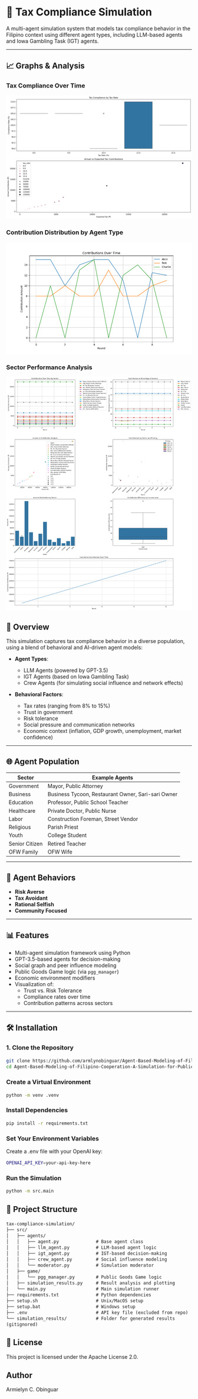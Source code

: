 # 🧾 Tax Compliance Simulation

A multi-agent simulation system that models tax compliance behavior in the Filipino context using different agent types, including LLM-based agents and Iowa Gambling Task (IGT) agents.

---

## 📈 Graphs & Analysis

### Tax Compliance Over Time
![Tax Compliance Graph](https://github.com/armlynobinguar/Agent-Based-Modeling-of-Filipino-Cooperation-A-Simulation-for-Public-Good/blob/main/tax_compliance.png)

### Contribution Distribution by Agent Type
![Contribution Graph](https://github.com/armlynobinguar/Agent-Based-Modeling-of-Filipino-Cooperation-A-Simulation-for-Public-Good/blob/main/contributions.png)

### Sector Performance Analysis
![Game Analysis Graph](https://github.com/armlynobinguar/Agent-Based-Modeling-of-Filipino-Cooperation-A-Simulation-for-Public-Good/blob/main/game_analysis.png)

## 📌 Overview

This simulation captures tax compliance behavior in a diverse population, using a blend of behavioral and AI-driven agent models:

- **Agent Types**:
  - LLM Agents (powered by GPT-3.5)
  - IGT Agents (based on Iowa Gambling Task)
  - Crew Agents (for simulating social influence and network effects)

- **Behavioral Factors**:
  - Tax rates (ranging from 8% to 15%)
  - Trust in government
  - Risk tolerance
  - Social pressure and communication networks
  - Economic context (inflation, GDP growth, unemployment, market confidence)

---

## 🌐 Agent Population

| Sector             | Example Agents                                 |
|--------------------|-------------------------------------------------|
| Government         | Mayor, Public Attorney                          |
| Business           | Business Tycoon, Restaurant Owner, Sari-sari Owner |
| Education          | Professor, Public School Teacher                |
| Healthcare         | Private Doctor, Public Nurse                    |
| Labor              | Construction Foreman, Street Vendor             |
| Religious          | Parish Priest                                   |
| Youth              | College Student                                 |
| Senior Citizen     | Retired Teacher                                 |
| OFW Family         | OFW Wife                                        |

---

## 🧠 Agent Behaviors

- **Risk Averse**
- **Tax Avoidant**
- **Rational Selfish**
- **Community Focused**

---

## 📊 Features

- Multi-agent simulation framework using Python
- GPT-3.5-based agents for decision-making
- Social graph and peer influence modeling
- Public Goods Game logic (via `pgg_manager`)
- Economic environment modifiers
- Visualization of:
  - Trust vs. Risk Tolerance
  - Compliance rates over time
  - Contribution patterns across sectors

---

## 🛠️ Installation

### 1. Clone the Repository
```bash
git clone https://github.com/armlynobinguar/Agent-Based-Modeling-of-Filipino-Cooperation-A-Simulation-for-Public-Good.git
cd Agent-Based-Modeling-of-Filipino-Cooperation-A-Simulation-for-Public-Good
```

### Create a Virtual Environment
```bash
python -m venv .venv
```

### Install Dependencies
```bash
pip install -r requirements.txt
```

### Set Your Environment Variables
Create a .env file with your OpenAI key:

```bash
OPENAI_API_KEY=your-api-key-here
```

### Run the Simulation

```bash
python -m src.main
```

## 📁 Project Structure

```text
tax-compliance-simulation/
├── src/
│   ├── agents/
│   │   ├── agent.py              # Base agent class
│   │   ├── llm_agent.py          # LLM-based agent logic
│   │   ├── igt_agent.py          # IGT-based decision-making
│   │   ├── crew_agent.py         # Social influence modeling
│   │   └── moderator.py          # Simulation moderator
│   ├── game/
│   │   └── pgg_manager.py        # Public Goods Game logic
│   ├── simulation_results.py     # Result analysis and plotting
│   └── main.py                   # Main simulation runner
├── requirements.txt              # Python dependencies
├── setup.sh                      # Unix/MacOS setup
├── setup.bat                     # Windows setup
├── .env                          # API key file (excluded from repo)
└── simulation_results/           # Folder for generated results (gitignored)
```

## 📄 License
This project is licensed under the Apache License 2.0.

## Author

Armielyn C. Obinguar
